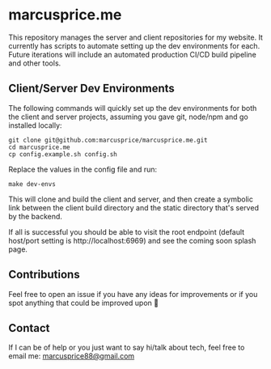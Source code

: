 # marcusprice.me
This repository manages the server and client repositories for my website. It
currently has scripts to automate setting up the dev environments for each.
Future iterations will include an automated production CI/CD build pipeline
and other tools.

## Client/Server Dev Environments
The following commands will quickly set up the dev environments for both the
client and server projects, assuming you gave git, node/npm and go installed
locally:
```
git clone git@github.com:marcusprice/marcusprice.me.git
cd marcusprice.me
cp config.example.sh config.sh
```
Replace the values in the config file and run:
```
make dev-envs
```
This will clone and build the client and server, and then create a symbolic
link between the client build directory and the static directory that's served
by the backend.

If all is successful you should be able to visit the root endpoint (default
host/port setting is http://localhost:6969) and see the coming soon splash
page.

## Contributions
Feel free to open an issue if you have any ideas for improvements or if you
spot anything that could be improved upon 🙂

## Contact
If I can be of help or you just want to say hi/talk about tech, feel free to
email me: [marcusprice88@gmail.com](mailto:marcusprice88@gmail.com)
